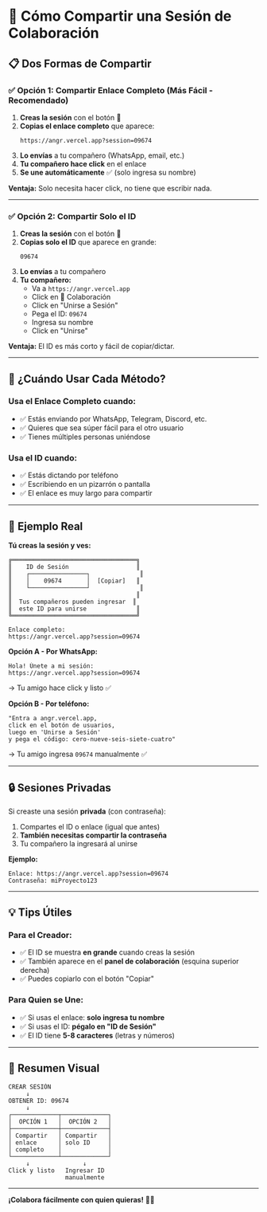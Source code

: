 # 🤝 Cómo Compartir una Sesión de Colaboración

## 📋 Dos Formas de Compartir

### ✅ Opción 1: Compartir Enlace Completo (Más Fácil - Recomendado)

1. **Creas la sesión** con el botón 👥
2. **Copias el enlace completo** que aparece:
   ```
   https://angr.vercel.app?session=09674
   ```
3. **Lo envías** a tu compañero (WhatsApp, email, etc.)
4. **Tu compañero hace click** en el enlace
5. **Se une automáticamente** ✅ (solo ingresa su nombre)

**Ventaja:** Solo necesita hacer click, no tiene que escribir nada.

---

### ✅ Opción 2: Compartir Solo el ID

1. **Creas la sesión** con el botón 👥
2. **Copias solo el ID** que aparece en grande:
   ```
   09674
   ```
3. **Lo envías** a tu compañero
4. **Tu compañero:**
   - Va a `https://angr.vercel.app`
   - Click en 👥 Colaboración
   - Click en "Unirse a Sesión"
   - Pega el ID: `09674`
   - Ingresa su nombre
   - Click en "Unirse"

**Ventaja:** El ID es más corto y fácil de copiar/dictar.

---

## 🎯 ¿Cuándo Usar Cada Método?

### Usa el Enlace Completo cuando:
- ✅ Estás enviando por WhatsApp, Telegram, Discord, etc.
- ✅ Quieres que sea súper fácil para el otro usuario
- ✅ Tienes múltiples personas uniéndose

### Usa el ID cuando:
- ✅ Estás dictando por teléfono
- ✅ Escribiendo en un pizarrón o pantalla
- ✅ El enlace es muy largo para compartir

---

## 📱 Ejemplo Real

**Tú creas la sesión y ves:**

```
╔═══════════════════════════════════╗
║    ID de Sesión                   ║
║    ┌────────────────┐              ║
║    │    09674       │  [Copiar]   ║
║    └────────────────┘              ║
║                                   ║
║  Tus compañeros pueden ingresar  ║
║  este ID para unirse              ║
╚═══════════════════════════════════╝

Enlace completo:
https://angr.vercel.app?session=09674
```

**Opción A - Por WhatsApp:**
```
Hola! Únete a mi sesión:
https://angr.vercel.app?session=09674
```
→ Tu amigo hace click y listo ✅

**Opción B - Por teléfono:**
```
"Entra a angr.vercel.app, 
click en el botón de usuarios,
luego en 'Unirse a Sesión'
y pega el código: cero-nueve-seis-siete-cuatro"
```
→ Tu amigo ingresa `09674` manualmente ✅

---

## 🔒 Sesiones Privadas

Si creaste una sesión **privada** (con contraseña):

1. Compartes el ID o enlace (igual que antes)
2. **También necesitas compartir la contraseña**
3. Tu compañero la ingresará al unirse

**Ejemplo:**
```
Enlace: https://angr.vercel.app?session=09674
Contraseña: miProyecto123
```

---

## 💡 Tips Útiles

### Para el Creador:
- ✅ El ID se muestra **en grande** cuando creas la sesión
- ✅ También aparece en el **panel de colaboración** (esquina superior derecha)
- ✅ Puedes copiarlo con el botón "Copiar"

### Para Quien se Une:
- ✅ Si usas el enlace: **solo ingresa tu nombre**
- ✅ Si usas el ID: **pégalo en "ID de Sesión"**
- ✅ El ID tiene **5-8 caracteres** (letras y números)

---

## 🎉 Resumen Visual

```
CREAR SESIÓN
     ↓
OBTENER ID: 09674
     ↓
┌─────────────┬─────────────┐
│  OPCIÓN 1   │  OPCIÓN 2   │
├─────────────┼─────────────┤
│ Compartir   │ Compartir   │
│ enlace      │ solo ID     │
│ completo    │             │
└─────────────┴─────────────┘
     ↓               ↓
Click y listo   Ingresar ID
                manualmente
```

---

**¡Colabora fácilmente con quien quieras!** 🚀✨
